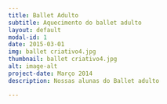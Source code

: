 ```yaml
---
title: Ballet Adulto
subtitle: Aquecimento do ballet adulto
layout: default
modal-id: 1
date: 2015-03-01
img: ballet criativo4.jpg
thumbnail: ballet criativo4.jpg
alt: image-alt
project-date: Março 2014
description: Nossas alunas do Ballet adulto

---
```

